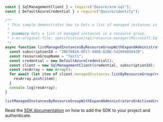 ```javascript
const { SqlManagementClient } = require("@azure/arm-sql");
const { DefaultAzureCredential } = require("@azure/identity");

/**
 * This sample demonstrates how to Gets a list of managed instances in a resource group.
 *
 * @summary Gets a list of managed instances in a resource group.
 * x-ms-original-file: specification/sql/resource-manager/Microsoft.Sql/preview/2021-05-01-preview/examples/ManagedInstanceListByResourceGroupWithExpandEqualsAdministrators.json
 */
async function listManagedInstancesByResourceGroupWithExpandAdministratorsOrActivedirectory() {
  const subscriptionId = "20D7082A-0FC7-4468-82BD-542694D5042B";
  const resourceGroupName = "Test1";
  const credential = new DefaultAzureCredential();
  const client = new SqlManagementClient(credential, subscriptionId);
  const resArray = new Array();
  for await (let item of client.managedInstances.listByResourceGroup(resourceGroupName)) {
    resArray.push(item);
  }
  console.log(resArray);
}

listManagedInstancesByResourceGroupWithExpandAdministratorsOrActivedirectory().catch(console.error);
```

Read the [SDK documentation](https://github.com/Azure/azure-sdk-for-js/blob/%40azure%2Farm-sql_9.0.1/sdk/sql/arm-sql/README.md) on how to add the SDK to your project and authenticate.

